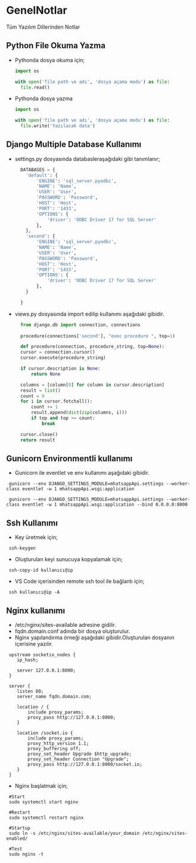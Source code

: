 # GenelNotlar
Tüm Yazılım Dillerinden Notlar

## Python File Okuma Yazma
- Pythonda dosya okuma için;
  ```py
  import os
  
  with open('file path ve adı', 'dosya açama modu') as file:
    file.read()
  ```
- Pythonda dosya yazma
  ```py
  import os

  with open('file path ve adı', 'dosya açama modu') as file:
    file.write('Yazılacak data')
  ```
## Django Multiple Database Kullanımı
- settings.py dosyasında databasleraşağıdaki gibi tanımlanır;
  ```py
    DATABASES = {
      'default': {
          'ENGINE': 'sql_server.pyodbc',
          'NAME': 'Name',
          'USER': 'User',
          'PASSWORD': 'Password',
          'HOST': 'Host',
          'PORT': '1433',
          'OPTIONS': {
              'driver': 'ODBC Driver 17 for SQL Server'
          },
      },
      'second': {
          'ENGINE': 'sql_server.pyodbc',
          'NAME': 'Name',
          'USER': 'User',
          'PASSWORD': 'Password',
          'HOST': 'Host',
          'PORT': '1433',
          'OPTIONS': {
              'driver': 'ODBC Driver 17 for SQL Server'
          },
      }

    }
  ```
- views.py dosyasında import edilip kullanımı aşağıdaki gibidir.
  ```py
    from django.db import connection, connections
    
    procedure(connections['second'], "exec procedure ", top=1)

    def procedure(connection, procedure_string, top=None):
    cursor = connection.cursor()
    cursor.execute(procedure_string)

    if cursor.description is None:
        return None

    columns = [column[0] for column in cursor.description]
    result = list()
    count = 0
    for i in cursor.fetchall():
        count += 1
        result.append(dict(zip(columns, i)))
        if top and top >= count:
            break

    cursor.close()
    return result
  ```
## Gunicorn Environmentli kullanımı
 - Gunicorn ile eventlet ve env kullanımı aşağıdaki gibidir.
  ```
   gunicorn --env DJANGO_SETTINGS_MODULE=mhatsappApi.settings --worker-class eventlet -w 1 mhatsappApi.wsgi:application

   gunicorn --env DJANGO_SETTINGS_MODULE=mhatsappApi.settings --worker-class eventlet -w 1 mhatsappApi.wsgi:application --bind 0.0.0.0:8000
  ```
## Ssh Kullanımı
 - Key üretmek için;
 ```
  ssh-keygen
 ```
 - Oluşturulan keyi sunucuya kopyalamak için;
 ```
  ssh-copy-id kullanıcı@ip
 ```
 - VS Code içerisinden remote ssh tool ile bağlantı için;
 ```
  ssh kullanıcı@ip -A 
 ```
## Nginx kullanımı
 - /etc/nginx/sites-available adresine gidilir.
 - fqdn.domain.conf adında bir dosya oluşturulur.
 - Nginx yapılandırma örneği aşağıdaki gibidir.Oluşturulan dosyanın içerisine yazılır.
  ```
   upstream socketio_nodes {
      ip_hash;

      server 127.0.0.1:8000;
   }

   server {
      listen 80;
      server_name fqdn.domain.com;

      location / {
          include proxy_params;
          proxy_pass http://127.0.0.1:8000;
      }

      location /socket.io {
          include proxy_params;
          proxy_http_version 1.1;
          proxy_buffering off;
          proxy_set_header Upgrade $http_upgrade;
          proxy_set_header Connection "Upgrade";
          proxy_pass http://127.0.0.1:8000/socket.io;
      }
   }
  ```
 - Nginx başlatmak için;
 ```
  #Start
  sudo systemctl start nginx
  
  #Restart
  sudo systemctl restart nginx
  
  #Startup
  sudo ln -s /etc/nginx/sites-available/your_domain /etc/nginx/sites-enabled/
  
  #Test
  sudo nginx -t
 ```
